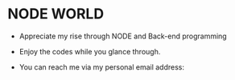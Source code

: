 # NODE WORLD

* Appreciate my rise through NODE and Back-end programming

* Enjoy the codes while you glance through.

* You can reach me via my personal email address: <a href="mailto:oseijuantuah@gmail.com" />

